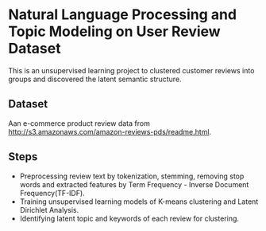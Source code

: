 # Natural Language Processing and Topic Modeling on User Review Dataset
This is an unsupervised learning project to clustered customer reviews into groups and discovered the latent semantic structure.
## Dataset
Aan e-commerce product review data from http://s3.amazonaws.com/amazon-reviews-pds/readme.html.
## Steps
- Preprocessing review text by tokenization, stemming, removing stop words and extracted features by Term Frequency - Inverse Document Frequency(TF-IDF).
- Training unsupervised learning models of K-means clustering and Latent Dirichlet Analysis.
- Identifying latent topic and keywords of each review for clustering.
